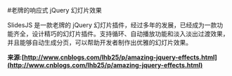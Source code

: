 #老牌的响应式 jQuery 幻灯片效果

SlidesJS 是一款老牌的 jQuery 幻灯片插件，经过多年的发展，已经成为一款功能齐全，设计精巧的幻灯片插件。支持循环、自动播放功能和淡入淡出过渡效果，并且能够自动生成分页，可以帮助开发者制作出优雅的幻灯片效果。


**来源:[http://www.cnblogs.com/lhb25/p/amazing-jquery-effects.html](http://www.cnblogs.com/lhb25/p/amazing-jquery-effects.html)**
